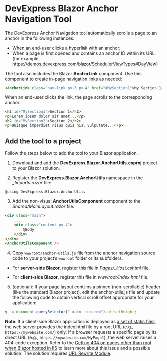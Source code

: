 # DevExpress Blazor Anchor Navigation Tool

The DevExpress Anchor Navigation tool automatically scrolls a page to an anchor in the following instances:

* When an end-user clicks a hyperlink with an anchor;
* When a page is first opened and contains an anchor ID within its URL (for example, https://demos.devexpress.com/blazor/SchedulerViewTypes#DayView)

The tool also includes the Blazor **AnchorLink** component. Use this component to create in-page navigation links as needed:

```html
<AnchorLink class="nav-link py-3 px-4" href="#MySection1">My Section 1</AnchorLink>
```
    
When an end-user clicks the link, the page scrolls to the corresponding anchor:

```html
<h2 id="MySection1">Section 1</h2>
<p>Lorem ipsum dolor sit amet...</p>
<h2 id="MySection2">Section 2</h2>
<p>Quisque imperdiet risus quis nisl vulputate...</p>
```

## Add the tool to a project

Follow the steps below to add the tool to your Blazor application.

1. Download and add the **DevExpress.Blazor.AnchorUtils.csproj** project to your Blazor solution.

2. Register the **DevExpress.Blazor.AnchorUtils** namespace in the _\_Imports.razor_ file:

```
@using DevExpress.Blazor.AnchorUtils
```
   
3. Add the non-visual **AnchorUtilsComponent** component to the _Shared/MainLayout.razor_ file:

```html
<div class="main">
    ...
    <div class="content px-4"> 
        @Body 
    </div> 
</div>
<AnchorUtilsComponent />
```
    
4. Copy `wwwroot/anchor-utils.js` file from the anchor navigation source code to your project’s `wwwroot` folder or its subfolders.

* For **server-side Blazor**, register this file in _Pages/\_Host.cshtml_ file.

* For **client-side Blazor**, register this file in _wwwroot/index.html_ file.

5. (optional): If your page layout contains a pinned (non-scrollable) header (like the standard Blazor project), edit the anchor-utils.js file and update the following code to obtain vertical scroll offset appropriate for your application:

```javascript
y -= document.querySelector(".main .top-row").offsetHeight;
```
    
**Note**: If a client-side Blazor application is deployed as [a set of static files](https://docs.microsoft.com/en-us/aspnet/core/host-and-deploy/blazor/client-side?view=aspnetcore-3.0#standalone-deployment), the web server provides the index.html file by a root URL (e.g., `https://mywebsite.com/`) only. If a browser requests a specific page by its direct URL (e.g., `https://mywebsite.com/MyPage1`), the web server raises a 404-code exception. Refer to the [Getting 404 on pages other than root when Blazor hosted in IIS](https://www.reddit.com/r/Blazor/comments/c0n2c5/getting_404_on_pages_other_than_root_when_blazor/) to learn more about this issue and a possible solution. The solution requires [URL Rewrite Module](https://docs.microsoft.com/en-us/aspnet/core/host-and-deploy/blazor/client-side?view=aspnetcore-3.0#install-the-url-rewrite-module).
